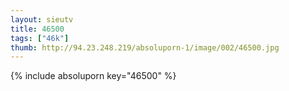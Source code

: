 ```yaml
--- 
layout: sieutv
title: 46500
tags: ["46k"]
thumb: http://94.23.248.219/absoluporn-1/image/002/46500.jpg
---
```

{% include absoluporn key="46500" %} 
